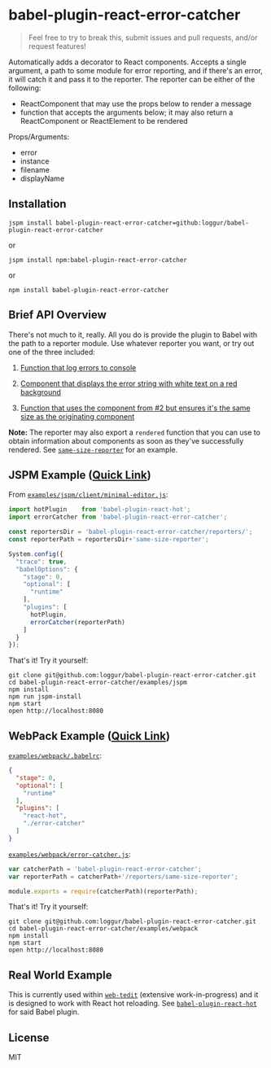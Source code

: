 # babel-plugin-react-error-catcher

> Feel free to try to break this, submit issues and pull requests, and/or request features!

Automatically adds a decorator to React components.  Accepts a single argument, a path to some module for error reporting, and if there's an error, it will catch it and pass it to the reporter.  The reporter can be either of the following:

  * ReactComponent that may use the props below to render a message
  * function that accepts the arguments below; it may also return a ReactComponent or ReactElement to be rendered


Props/Arguments:

  - error
  - instance
  - filename
  - displayName


## Installation

```
jspm install babel-plugin-react-error-catcher=github:loggur/babel-plugin-react-error-catcher
```
or
```
jspm install npm:babel-plugin-react-error-catcher
```
or
```
npm install babel-plugin-react-error-catcher
```


## Brief API Overview

There's not much to it, really.  All you do is provide the plugin to Babel with the path to a reporter module.  Use whatever reporter you want, or try out one of the three included:

1. [Function that log errors to console](https://github.com/loggur/babel-plugin-react-error-catcher/blob/master/reporters/console.js)

2. [Component that displays the error string with white text on a red background](https://github.com/loggur/babel-plugin-react-error-catcher/blob/master/reporters/basic-reporter.js)

3. [Function that uses the component from #2 but ensures it's the same size as the originating component](https://github.com/loggur/babel-plugin-react-error-catcher/blob/master/reporters/same-size-reporter.js)


**Note:**  The reporter may also export a `rendered` function that you can use to obtain information about components as soon as they've successfully rendered.  See [`same-size-reporter`](https://github.com/loggur/babel-plugin-react-error-catcher/blob/master/reporters/same-size-reporter.js#L41-L72) for an example.


## JSPM Example ([Quick Link](https://github.com/loggur/babel-plugin-react-error-catcher/blob/master/examples/jspm))

From [`examples/jspm/client/minimal-editor.js`](https://github.com/loggur/babel-plugin-react-error-catcher/blob/master/examples/jspm/client/minimal-editor.js):
```js
import hotPlugin    from 'babel-plugin-react-hot';
import errorCatcher from 'babel-plugin-react-error-catcher';

const reportersDir = 'babel-plugin-react-error-catcher/reporters/';
const reporterPath = reportersDir+'same-size-reporter';

System.config({
  "trace": true,
  "babelOptions": {
    "stage": 0,
    "optional": [
      "runtime"
    ],
    "plugins": [
      hotPlugin,
      errorCatcher(reporterPath)
    ]
  }
});
```

That's it!  Try it yourself:

```
git clone git@github.com:loggur/babel-plugin-react-error-catcher.git
cd babel-plugin-react-error-catcher/examples/jspm
npm install
npm run jspm-install
npm start
open http://localhost:8080
```


## WebPack Example ([Quick Link](https://github.com/loggur/babel-plugin-react-error-catcher/blob/master/examples/webpack))

[`examples/webpack/.babelrc`](https://github.com/loggur/babel-plugin-react-error-catcher/blob/master/examples/webpack/.babelrc):
```json
{
  "stage": 0,
  "optional": [
    "runtime"
  ],
  "plugins": [
    "react-hot",
    "./error-catcher"
  ]
}
```

[`examples/webpack/error-catcher.js`](https://github.com/loggur/babel-plugin-react-error-catcher/blob/master/examples/webpack/error-catcher.js):
```js
var catcherPath = 'babel-plugin-react-error-catcher';
var reporterPath = catcherPath+'/reporters/same-size-reporter';

module.exports = require(catcherPath)(reporterPath);
```

That's it!  Try it yourself:

```
git clone git@github.com:loggur/babel-plugin-react-error-catcher.git
cd babel-plugin-react-error-catcher/examples/webpack
npm install
npm start
open http://localhost:8080
```


## Real World Example

This is currently used within [`web-tedit`](https://github.com/loggur/web-tedit) (extensive work-in-progress) and it is designed to work with React hot reloading.  See [`babel-plugin-react-hot`](https://github.com/loggur/babel-plugin-react-hot) for said Babel plugin.


## License

MIT
